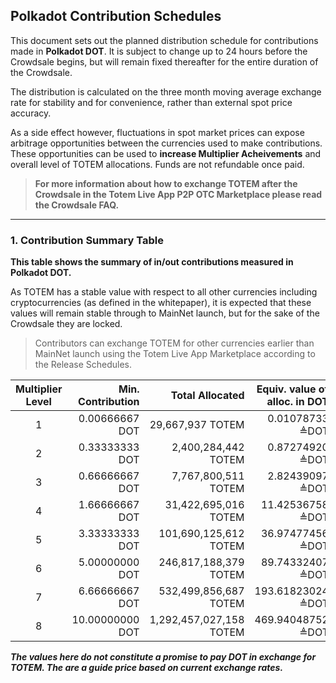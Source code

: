 ## Polkadot Contribution Schedules

This document sets out the planned distribution schedule for contributions made in **Polkadot DOT**. It is subject to change up to 24 hours before the Crowdsale begins, but will remain fixed thereafter for the entire duration of the Crowdsale.

The distribution is calculated on the three month moving average exchange rate for stability and for convenience, rather than external spot price accuracy.

As a side effect however, fluctuations in spot market prices can expose arbitrage opportunities between the  currencies used to make contributions. These opportunities can be used to **increase Multiplier Acheivements** and overall level of TOTEM allocations. Funds are not refundable once paid.

> **For more information about how to exchange TOTEM after the Crowdsale in the Totem Live App P2P OTC Marketplace please read the Crowdsale FAQ.**

---

### 1. Contribution Summary Table

**This table shows the summary of in/out contributions measured in Polkadot DOT.**

As TOTEM has a stable value with respect to all other currencies including cryptocurrencies (as defined in the whitepaper), it is expected that these values will remain stable through to MainNet launch, but for the sake of the Crowdsale they are locked. 

> Contributors can exchange TOTEM for other currencies earlier than MainNet launch using the Totem Live App Marketplace according to the Release Schedules.


| Multiplier Level | Min. Contribution | Total Allocated        | Equiv. value of alloc. in DOT |
|:----------------:|------------------:|-----------------------:|------------------------------:|
| 1                | 0\.00666667 DOT   |  29,667,937 TOTEM        |  0\.01078733 ≜DOT             |
| 2                | 0\.33333333 DOT   |  2,400,284,442 TOTEM     |  0\.87274920 ≜DOT             |
| 3                | 0\.66666667 DOT   |  7,767,800,511 TOTEM     |  2\.82439097 ≜DOT             |
| 4                | 1\.66666667 DOT   |  31,422,695,016 TOTEM    |  11\.42536758 ≜DOT            |
| 5                | 3\.33333333 DOT   |  101,690,125,612 TOTEM   |  36\.97477456 ≜DOT            |
| 6                | 5\.00000000 DOT   |  246,817,188,379 TOTEM   |  89\.74332407 ≜DOT            |
| 7                | 6\.66666667 DOT   |  532,499,856,687 TOTEM   |  193\.61823024 ≜DOT           |
| 8                | 10\.00000000 DOT  |  1,292,457,027,158 TOTEM |  469\.94048752 ≜DOT           |

**_The values here do not constitute a promise to pay DOT in exchange for TOTEM. The are a guide price based on current exchange rates._**